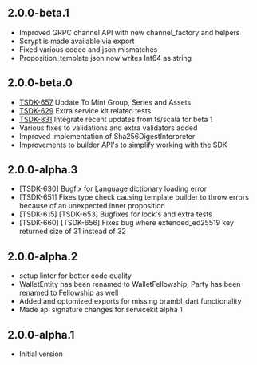 ## 2.0.0-beta.1
- Improved GRPC channel API with new channel_factory and helpers
- Scrypt is made available via export
- Fixed various codec and json mismatches
- Proposition_template json now writes Int64 as string

## 2.0.0-beta.0
- [TSDK-657](https://topl.atlassian.net/browse/TSDK-657) Update To Mint Group, Series and Assets
- [TSDK-629](https://topl.atlassian.net/browse/TSDK-629)  Extra service kit related tests
- [TSDK-831](https://topl.atlassian.net/browse/TSDK-831) Integrate recent updates from ts/scala for beta 1
- Various fixes to validations and extra validators added  
- Improved implementation of Sha256DigestInterpreter  
- Improvements to builder API's to simplify working with the SDK 


## 2.0.0-alpha.3
- [TSDK-630] Bugfix for Language dictionary loading error
- [TSDK-651] Fixes type check causing template builder to throw errors because of an unexpected inner proposition
- [TSDK-615] [TSDK-653] Bugfixes for lock's and extra tests
- [TSDK-660] [TSDK-656] Fixes bug where extended_ed25519 key returned size of 31 instead of 32


## 2.0.0-alpha.2
- setup linter for better code quality
- WalletEntity has been renamed to WalletFellowship, Party has been renamed to Fellowship as well
- Added and optomized exports for missing brambl_dart functionality
- Made api signature changes for servicekit alpha 1


## 2.0.0-alpha.1
- Initial version
